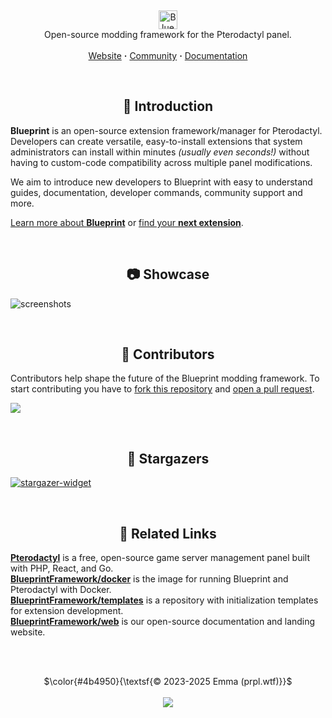 <!-- Header -->
<br/><p align="center">
  <picture>
    <source media="(prefers-color-scheme: dark)" srcset="https://github.com/BlueprintFramework/framework/assets/103201875/c0072c61-0135-4931-b5fa-ce4ee7d79f4a">
    <source media="(prefers-color-scheme: light)" srcset="https://github.com/BlueprintFramework/framework/assets/103201875/a652a6e7-b53f-4dcd-ae4e-2051f5c9c7b9">
    <img alt="Blueprint" src="https://github.com/BlueprintFramework/framework/assets/103201875/c0072c61-0135-4931-b5fa-ce4ee7d79f4a" height="30">
  </picture>
  <br/>
  Open-source modding framework for the Pterodactyl panel.
  <br/><br/>
  <a href="https://blueprint.zip">Website</a> <b>·</b>
  <a href="https://discord.com/servers/blueprint-1063548024825057451">Community</a> <b>·</b>
  <a href="https://blueprint.zip/docs">Documentation</a>
</p>



<!-- Introduction -->
<br/><h2 align="center">🧩 Introduction</h2>

**Blueprint** is an open-source extension framework/manager for Pterodactyl. Developers can create versatile, easy-to-install extensions that system administrators can install within minutes *(usually even seconds!)* without having to custom-code compatibility across multiple panel modifications.

We aim to introduce new developers to Blueprint with easy to understand guides, documentation, developer commands, community support and more.

[Learn more about **Blueprint**](https://blueprint.zip) or [find your **next extension**](https://blueprint.zip/browse).



<!-- Showcase -->
<br/><h2 align="center">📷 Showcase</h2>

![screenshots](https://github.com/BlueprintFramework/framework/assets/103201875/cb66943e-a60e-44e5-afd4-90475b106244)



<!-- Sponsors (commented out for now)
<br/><h2 align="center">💖 Sponsors</h2>

Sponsors help fund development, upkeep and maintenance. [Interested in sponsoring Blueprint?](https://github.com/sponsors/prplwtf)

| Company | About |
|---------|-------|
|         |       |
-->


<!-- Contributors -->
<br/><h2 align="center">👥 Contributors</h2>

Contributors help shape the future of the Blueprint modding framework. To start contributing you have to [fork this repository](https://github.com/BlueprintFramework/framework/fork) and [open a pull request](https://github.com/BlueprintFramework/framework/compare).

<a href="https://github.com/BlueprintFramework/framework/graphs/contributors">
  <img src="https://contrib.rocks/image?repo=BlueprintFramework/framework" />
</a>



<!-- Stargazers -->
<br/><h2 align="center">🌟 Stargazers</h2>

<a href="https://github.com/BlueprintFramework/framework/stargazers/">
  <picture>
    <source media="(prefers-color-scheme: light)" srcset="http://reporoster.com/stars/BlueprintFramework/framework">
    <img alt="stargazer-widget" src="http://reporoster.com/stars/dark/BlueprintFramework/framework">
  </picture>
</a>



<!-- Related Links -->
<br/><h2 align="center">🔗 Related Links</h2>

[**Pterodactyl**](https://pterodactyl.io/) is a free, open-source game server management panel built with PHP, React, and Go.\
[**BlueprintFramework/docker**](https://github.com/BlueprintFramework/docker) is the image for running Blueprint and Pterodactyl with Docker.\
[**BlueprintFramework/templates**](https://github.com/BlueprintFramework/templates) is a repository with initialization templates for extension development.\
[**BlueprintFramework/web**](https://github.com/BlueprintFramework/web) is our open-source documentation and landing website.


<br/><br/>
<p align="center">
  $\color{#4b4950}{\textsf{© 2023-2025 Emma (prpl.wtf)}}$
  <br/><br/><img src="https://github.com/user-attachments/assets/e6ff62c3-6d99-4e43-850d-62150706e5dd"/>
</p>
